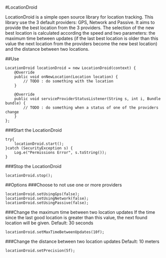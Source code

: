 #LocationDroid

LocationDroid is a simple open source library for location tracking. This library use the 3 default providers: GPS, Network and Passive. It aims to provide the best location from the 3 providers. The selection of the new best location is calculated according the speed and two parameters: the maximum time between updates (if the last best location is older than this value the next location from the providers become the new best location) and the distance between two locations.

##Use

```
LocationDroid locationDroid = new LocationDroid(context) {
    @Override
    public void onNewLocation(Location location) {
        // TODO : do something with the location
    }

    @Override
    public void serviceProviderStatusListener(String s, int i, Bundle bundle) {
        // TODO : do something when a status of one of the providers change
    }
};
```

###Start the LocationDroid
```
try{
    locationDroid.start();
}catch (SecurityException s) {
    Log.e("Permissions Error", s.toString());
}
```

###Stop the LocationDroid
```
locationDroid.stop();
```

##Options
###Choose to not use one or more providers
```
locationDroid.setUsingGps(false);
locationDroid.setUsingNetwork(false);
locationDroid.setUsingPassive(false);
```

###Change the maximum time between two location updates
If the time since the last good location is greater than this value, the next found location will be given.
Default: 30 seconds
```
locationDroid.setMaxTimeBetweenUpdates(10f);
```

###Change the distance between two location updates
Default: 10 meters
```
locationDroid.setPrecision(5f);
```
